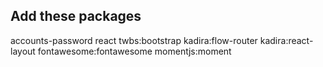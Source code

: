 ## Add these packages

accounts-password
react
twbs:bootstrap
kadira:flow-router
kadira:react-layout
fontawesome:fontawesome
momentjs:moment

